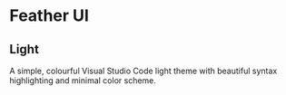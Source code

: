 # Feather UI
## Light

A simple, colourful Visual Studio Code light theme with beautiful syntax highlighting and minimal color scheme.
